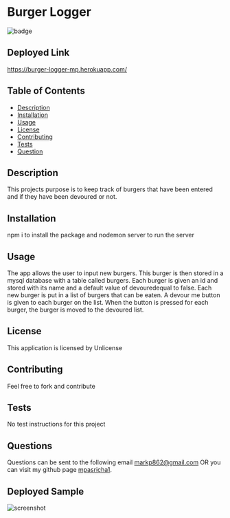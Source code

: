 # Burger Logger
![badge](https://img.shields.io/badge/License-Unlicense-blue)

## Deployed Link
https://burger-logger-mp.herokuapp.com/

## Table of Contents 
* [Description](#description)
* [Installation](#installation)
* [Usage](#usage)
* [License](#license)
* [Contributing](#contributing)
* [Tests](#tests)
* [Question](#questions)

## Description
This projects purpose is to keep track of burgers that have been entered and if they have been devoured or not.
## Installation
npm i to install the package and nodemon server to run the server
## Usage 
The app allows the user to input new burgers. This burger is then stored in a mysql database with a table called burgers. Each burger is given an id and stored with its name and a default value of devouredequal to false. Each new burger is put in a list of burgers that can be eaten. A devour me button is given to each burger on the list. When the button is pressed for each burger, the burger is moved to the devoured list.
## License
This application is licensed by Unlicense
## Contributing
Feel free to fork and contribute
## Tests
No test instructions for this project 
## Questions
Questions can be sent to the following email markp862@gmail.com 
OR you can visit my github page [mpasricha1](https://github.com/mpasricha1).

## Deployed Sample 
![screenshot](https://user-images.githubusercontent.com/61244786/111883404-6f917900-8991-11eb-838f-66e5d02fcf64.PNG)

